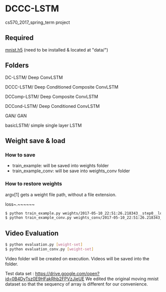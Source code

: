 # DCCC-LSTM
cs570_2017_spring_term project

## Required
[mnist.h5](https://drive.google.com/open?id=0B3kZyL62Zw6vOUJVUE94R3FjVjQ) (need to be installed & located at "data/")

## Folders
DC-LSTM/	Deep ConvLSTM

DCCC-LSTM/	Deep Conditioned Composite ConvLSTM 

DCComp-LSTM/	Deep Composite ConvLSTM 

DCCond-LSTM/	Deep Conditioned ConvLSTM 

GAN/	GAN

basicLSTM/ simple single layer LSTM

## Weight save & load

### How to save
- train_example: will be saved into weights folder
- train_example_conv: will be save into weights_conv folder

### How to restore weights
argv[1] gets a weight file path, without a file extension.

loss~.~~~~~~

```bash
$ python train_example.py weights/2017-05-10_22:51:26.218343__step0__loss2839.130859
$ python train_example_conv.py weights_conv/2017-05-10_22:51:26.218343__step0__loss2839.130859
```

## Video Evaluation

```bash
$ python evaluation.py [weight-set]
$ python evaluation_conv.py [weight-set]
```

 Video folder will be created on execution. Videos will be saved into the folder.
 
 Test data set :  https://drive.google.com/open?id=0B4DyTsz0E9HFakRhb2FPVzJieUE
 We edited the original moving mnist dataset so that the sequency of array is different for our convenience.
 

